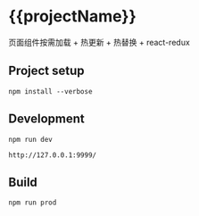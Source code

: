 # {{projectName}}

页面组件按需加载 + 热更新 + 热替换 + react-redux

## Project setup
```
npm install --verbose
```

## Development
```
npm run dev

http://127.0.0.1:9999/
```

## Build
```
npm run prod
```